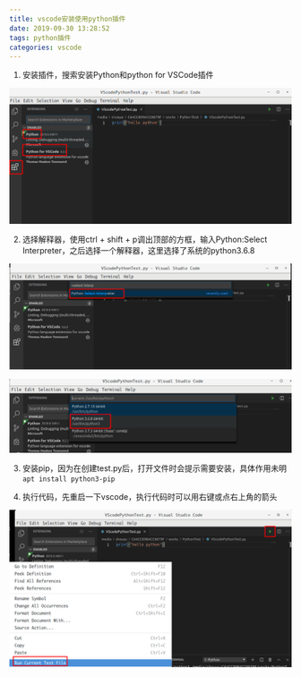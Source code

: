 ```yaml
---
title: vscode安装使用python插件
date: 2019-09-30 13:28:52
tags: python插件
categories: vscode
---
```


1. 安装插件，搜索安装Python和python for VSCode插件

![](/images/vscode/vscode-python插件1.png)

2. 选择解释器，使用ctrl + shift + p调出顶部的方框，输入Python:Select Interpreter，之后选择一个解释器，这里选择了系统的python3.6.8

![](/images/vscode/vscode-python插件2.png)

![](/images/vscode/vscode-python插件3.png)

3. 安装pip，因为在创建test.py后，打开文件时会提示需要安装，具体作用未明
   `apt install python3-pip`

4. 执行代码，先重启一下vscode，执行代码时可以用右键或点右上角的箭头

![](/images/vscode/vscode-python插件4.png)